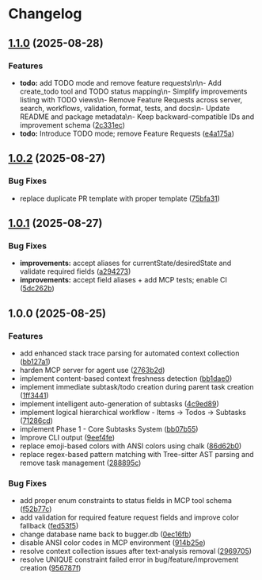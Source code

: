# Changelog

## [1.1.0](https://github.com/katroc/bugger/compare/v1.0.2...v1.1.0) (2025-08-28)


### Features

* **todo:** add TODO mode and remove feature requests\n\n- Add create_todo tool and TODO status mapping\n- Simplify improvements listing with TODO views\n- Remove Feature Requests across server, search, workflows, validation, format, tests, and docs\n- Update README and package metadata\n- Keep backward-compatible IDs and improvement schema ([2c331ec](https://github.com/katroc/bugger/commit/2c331ec6a82e46d99408d676fcee467f34db6712))
* **todo:** Introduce TODO mode; remove Feature Requests ([e4a175a](https://github.com/katroc/bugger/commit/e4a175a1f211ddef94b84bdadbec53357a542c9f))

## [1.0.2](https://github.com/katroc/bugger/compare/v1.0.1...v1.0.2) (2025-08-27)


### Bug Fixes

* replace duplicate PR template with proper template ([75bfa31](https://github.com/katroc/bugger/commit/75bfa312ca943c6414ee578497b0c78b932ca6be))

## [1.0.1](https://github.com/katroc/bugger/compare/v1.0.0...v1.0.1) (2025-08-27)


### Bug Fixes

* **improvements:** accept aliases for currentState/desiredState and validate required fields ([a294273](https://github.com/katroc/bugger/commit/a294273507035e8731c62ef53fb0bb35e856f0b7))
* **improvements:** accept field aliases + add MCP tests; enable CI ([5dc262b](https://github.com/katroc/bugger/commit/5dc262ba53c47e4f68f7b3def0ba099d5f1d5999))

## 1.0.0 (2025-08-25)


### Features

* add enhanced stack trace parsing for automated context collection ([bb127a1](https://github.com/katroc/bugger/commit/bb127a12b2f8756aa9737c3456bd6ec75bbdf491))
* harden MCP server for agent use ([2763b2d](https://github.com/katroc/bugger/commit/2763b2de6921c83360e62f5fc0395ab99788eafd))
* implement content-based context freshness detection ([bb1dae0](https://github.com/katroc/bugger/commit/bb1dae081c562131fabd2249b885696e1d5666a9))
* implement immediate subtask/todo creation during parent task creation ([1ff3441](https://github.com/katroc/bugger/commit/1ff34411cd0e0a396eca1f3128faf246b4200c25))
* implement intelligent auto-generation of subtasks ([4c9ed89](https://github.com/katroc/bugger/commit/4c9ed89419b9f08585e81d01ba31c21dfe2cfc4d))
* implement logical hierarchical workflow - Items → Todos → Subtasks ([71286cd](https://github.com/katroc/bugger/commit/71286cd71f6f837bb8c395deb87655e8189ec428))
* implement Phase 1 - Core Subtasks System ([bb07b55](https://github.com/katroc/bugger/commit/bb07b550e7dcb70a3e4d2389853160629a5a287f))
* Improve CLI output ([9eef4fe](https://github.com/katroc/bugger/commit/9eef4feca7b96d4d8f94d92e73ac70f08b65997c))
* replace emoji-based colors with ANSI colors using chalk ([86d62b0](https://github.com/katroc/bugger/commit/86d62b02d62428d07c84b07828824e0de12c1ff7))
* replace regex-based pattern matching with Tree-sitter AST parsing and remove task management ([288895c](https://github.com/katroc/bugger/commit/288895ca5be0070a4116f63ccbb1e3ad416f9617))


### Bug Fixes

* add proper enum constraints to status fields in MCP tool schema ([f52b77c](https://github.com/katroc/bugger/commit/f52b77c1e52f0afe0b0d4df261cab54f11334d9d))
* add validation for required feature request fields and improve color fallback ([fed53f5](https://github.com/katroc/bugger/commit/fed53f5b3160c0698c2aec526364d6549ba9b7cd))
* change database name back to bugger.db ([0ec16fb](https://github.com/katroc/bugger/commit/0ec16fb5aa1cb2a2f5a93d672cdf2593a5fda16a))
* disable ANSI color codes in MCP environment ([914b25e](https://github.com/katroc/bugger/commit/914b25ea96ca860b7c9e77c1aecdcfbd566442d7))
* resolve context collection issues after text-analysis removal ([2969705](https://github.com/katroc/bugger/commit/2969705de0047a20899a5ca1b80236cd8b4ae15e))
* resolve UNIQUE constraint failed error in bug/feature/improvement creation ([956787f](https://github.com/katroc/bugger/commit/956787f4b9e1e1f9f164095340528d5c8c025209))
